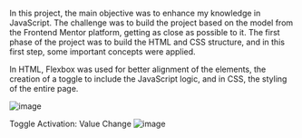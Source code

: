 In this project, the main objective was to enhance my knowledge in JavaScript. The challenge was to build the project based on the model from the Frontend Mentor platform, getting as close as possible to it. The first phase of the project was to build the HTML and CSS structure, and in this first step, some important concepts were applied.

In HTML, Flexbox was used for better alignment of the elements, the creation of a toggle to include the JavaScript logic, and in CSS, the styling of the entire page.


![image](https://user-images.githubusercontent.com/129218135/236484036-7788bffa-a01c-49e2-95b7-552fd0d184fb.png)

Toggle Activation: Value Change
![image](https://user-images.githubusercontent.com/129218135/236484311-b8966019-edf0-4b43-91fd-31373a6a82f4.png)

